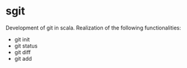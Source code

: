 # sgit
Development of git in scala. Realization of the following functionalities: 
* git init
* git status 
* git diff
* git add